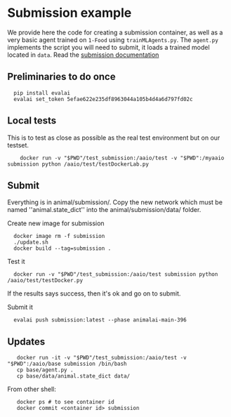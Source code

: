 # Submission example

We provide here the code for creating a submission container, as well as a very basic agent trained on `1-Food` using `trainMLAgents.py`. The `agent.py` implements the 
script you will need to submit, it loads a trained model located in `data`.
Read the [submission documentation](../../documentation/submission.md)

## Preliminaries to do once

```
  pip install evalai
  evalai set_token 5efae622e235df8963044a105b4d4a6d797fd02c
```

## Local tests
This is to test as close as possible as the real test environment but on our testset. 
```
    docker run -v "$PWD"/test_submission:/aaio/test -v "$PWD":/myaaio submission python /aaio/test/testDockerLab.py 
```

## Submit
Everything is in animal/submission/. Copy the new network which must be named ''animal.state_dict'' into the animal/submission/data/ folder.

Create new image for submission
```
  docker image rm -f submission
  ./update.sh
  docker build --tag=submission .
```

Test it
```
  docker run -v "$PWD"/test_submission:/aaio/test submission python /aaio/test/testDocker.py
```

If the results says success, then it's ok and go on to submit.

Submit it

```
  evalai push submission:latest --phase animalai-main-396
```

## Updates
```
   docker run -it -v "$PWD"/test_submission:/aaio/test -v "$PWD":/aaio/base submission /bin/bash
   cp base/agent.py .
   cp base/data/animal.state_dict data/
```
From other shell:
```
   docker ps # to see container id
   docker commit <container id> submission
```

